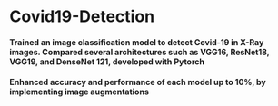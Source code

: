 # Covid19-Detection

#### Trained an image classification model to  detect Covid-19 in X-Ray images. Compared several architectures such as VGG16, ResNet18, VGG19, and DenseNet 121, developed with Pytorch  
#### Enhanced accuracy and performance of each model up to 10%, by implementing image augmentations 
